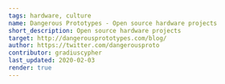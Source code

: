 ```yaml
---
tags: hardware, culture
name: Dangerous Prototypes - Open source hardware projects 
short_description: Open source hardware projects
target: http://dangerousprototypes.com/blog/
author: https://twitter.com/dangerousproto
contributor: gradiuscypher
last_updated: 2020-02-03
render: true
---
```

